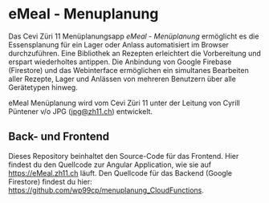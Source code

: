 # eMeal - Menuplanung
Das Cevi Züri 11 Menüplanungsapp *eMeal - Menüplanung* ermöglicht es die Essensplanung für ein Lager oder Anlass automatisiert im Browser durchzuführen. Eine Bibliothek an Rezepten erleichtert die Vorbereitung und erspart wiederholtes antippen.  Die Anbindung von Google Firebase (Firestore) und das Webinterface ermöglichen ein simultanes Bearbeiten aller Rezepte, Lager und Anlässen von mehreren Benutzern über alle Gerätetypen hinweg.

eMeal Menüplanung wird vom Cevi Züri 11 unter der Leitung von Cyrill Püntener v/o JPG (jpg@zh11.ch) entwickelt.

## Back- und Frontend
Dieses Repository beinhaltet den Source-Code für das Frontend. Hier findest du den Quellcode zur Angular Application, wie sie auf https://eMeal.zh11.ch läuft. Den Quellcode für das Backend (Google Firestore) findest du hier: https://github.com/wp99cp/menuplanung_CloudFunctions.

